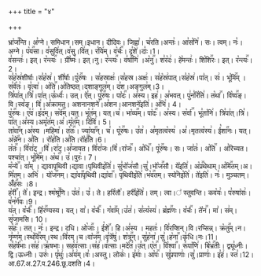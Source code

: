 +++
title = "४"

+++


  
भ्रा꣡ज꣢꣯न्ति। अ꣣ग्ने। समिधान।सम्।इधान। दीदिवः। जिह्वा꣢। च꣣रति।अन्तः꣢। आ꣣स꣡नि꣢। सः। त्वम्। नः꣣।अग्ने। प꣡य꣢꣯सा। व꣣सुवि꣢त्।व꣣सु।वि꣢त्। र꣣यि꣢म्। व꣡र्चः꣢꣯। दृ꣣शे꣢।दाः꣣।1।  
व꣣सन्तः꣢। इत्। र꣡न्त्यः꣢꣯ । ग्री꣣ष्मः꣢। इत्।नु। र꣡न्त्यः꣢꣯। व꣣र्षा꣡णि꣢ ।अ꣡नु꣢꣯। श꣣र꣡दः꣢। हे꣣मन्तः꣢। शि꣡शि꣢꣯रः। इत्। र꣡न्त्यः꣢꣯।2।  
स꣣ह꣡स्र꣢शीर्षाः।स꣣ह꣡स्र꣢। शी꣣र्षाः।पु꣡रु꣢꣯षः । स꣣हस्राक्षः꣢।स꣣हस्र।अक्षः꣢। स꣣ह꣡स्र꣢पात्।स꣣ह꣡स्र꣢।पा꣣त्। सः꣢। भू꣡मि꣢꣯म् । स꣣र्व꣡तः꣢। वृ꣣त्वा꣢। अ꣡ति꣢꣯।अ꣣तिष्ठत्।दशाङ्गुल꣢म्। द꣣श।अङ्गुल꣢म्।3।  
त्रि꣣पा꣢त्।त्रि꣣।पा꣢त्।ऊ꣣र्ध्वः꣢। उत्। ऐ꣣त्। पु꣡रु꣢꣯षः। पा꣡दः꣢꣯। अ꣣स्य। इह꣢। अ꣣भवत्। पु꣢न꣣रि꣡ति꣢। त꣡था꣢꣯। वि꣡ष्व꣢꣯ङ्।वि।स्व꣣ङ्। वि꣢।अ꣣क्रामत्। अशनानशने꣢।अ꣣शन।आनशने꣡इति꣢। अ꣣भि꣢। 4।  
पु꣡रु꣢꣯षः। ए꣣व꣢।इ꣣द꣢म्। स꣡र्व꣢꣯म्।यत्। भू꣣त꣢म्। यत्।च꣣। भा꣡व्य꣢꣯म्। पा꣡दः꣢꣯। अ꣣स्य। स꣡र्वा꣢꣯। भू꣣ता꣡नि꣢। त्रि꣣पा꣢त्।त्रि꣣। पा꣢त्।अ꣣स्य।अमृ꣡त꣢म्।अ꣣।मृ꣡त꣢꣯म्। दि꣣वि꣢। 5।  
ता꣡वा꣢꣯न्।अ꣣स्य ।महिमा꣢। त꣡तः꣢꣯। ज्या꣡या꣢꣯न्। च꣣। पू꣡रु꣢꣯षः। उ꣣त꣢। अ꣣मृतत्व꣡स्य꣢ ।अ꣣।मृतत्व꣡स्य꣢। ई꣡शा꣢꣯नः। यत्। अ꣡न्ने꣢꣯न। अ꣣ति । रो꣡ह꣢ति।अ꣣ति।रो꣡ह꣢꣯ति।6।  
त꣡तः꣢꣯। वि꣣रा꣢ट् ।वि꣣।रा꣢ट्।अ꣣जायत। वि꣣रा꣢जः।वि꣣।रा꣡जः꣢꣯। अ꣡धि꣢꣯। पू꣡रु꣢꣯षः। सः। जा꣣तः꣢। अ꣡ति꣢꣯ । अ꣣रिच्यत। पश्चा꣢त्। भू꣡मि꣢꣯म्। अ꣡थ꣢꣯। उ꣣।पुरः꣢। 7।  
म꣡न्ये꣢꣯। वा꣣म् । द्यावापृथिवी।द्यावा।पृथिवीइ꣡ति꣢। सु꣣भो꣡ज꣢सौ।सु꣣।भो꣡ज꣢꣯सौ। ये꣡इति꣢। अ꣡प्र꣢꣯थेथाम्।अ꣡मि꣢꣯तम्।अ।मि꣣तम्। अभि꣢ । यो꣡ज꣢꣯नम्। द्या꣡वा꣢꣯पृथिवी।द्या꣡वा꣢꣯। पृथिवीइ꣡ति꣢।भ꣡व꣢꣯तम्। स्यो꣣नेइ꣡ति꣢। ते꣡इति꣢। नः꣣। मुञ्चतम्। अँ꣡ह꣢꣯सः ।8।  
ह꣡री꣢꣯। ते꣣। इन्द्र। श्म꣡श्रू꣢꣯णि। उ꣣त꣢। उ꣣। ते। हरि꣡तौ꣢। हरी꣣इ꣡ति꣢। तम्। त्वा।꣢ स्तुवन्ति। कव꣡यः꣢। प꣣रुषा꣡सः꣢। व꣣न꣡र्ग꣢वः।9।  
य꣢त्। व꣡र्चः꣢꣯। हि꣡र꣢꣯ण्यस्य। यत्। वा꣣। व꣡र्चः꣢꣯। ग꣡वा꣢꣯म्।उ꣣त꣢। स꣣त्य꣡स्य꣢। ब्र꣡ह्म꣢꣯णः। व꣡र्चः꣢꣯। ते꣡न꣢꣯। मा꣣। स꣢म्। सृ꣣जामसि। 10।  
स꣡हः꣢꣯। तत्। नः꣣। इन्द्र। दधि। ओ꣡जाः꣢꣯। ई꣡शे꣢꣯। हि।अ꣣स्य । महतः꣢। वि꣣रप्शिन्।वि।रप्सिन्न्। क्र꣡तु꣢꣯म्।न।नृ꣣म्ण꣢म्।स्थ꣡वि꣢꣯रम्।स्थ।वि꣣रम्।च।वा꣡ज꣢꣯म्।वृ꣣त्रे꣡षु꣢।
श꣡त्रू꣢꣯न्। सु꣣ह꣡ना꣢।सु꣣।ह꣡ना꣢꣯।कृ꣣धि।नः।11।  
स꣣ह꣡र्ष꣢भाः।स꣣ह꣢।ऋ꣣षभाः। सह꣡व꣢त्साः।स꣣ह꣢।व꣣त्साः।मदे꣡त꣢।उ꣣त्।ए꣡त꣢꣯। वि꣡श्वा꣢꣯। रू꣣पा꣡णि꣢। बि꣡भ्र꣢꣯तीः। द्व्यू꣣ध्नीः।द्वि।ऊध्नीः। उरुः꣢। पृ꣣थुः꣢।अ꣣य꣢म्।वः꣣।अस्तु। लोकः꣢। इ꣣माः꣢। आ꣡पः꣢꣯। सु꣣प्रपाणाः꣢।सु꣣।प्राणाः꣢। इ꣣ह꣢। स्त꣣।12।
आ.67.अ.27.प.246.छू.दशति।4।  
